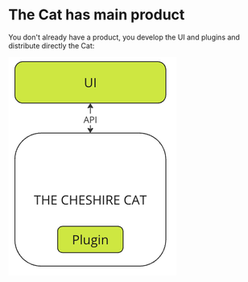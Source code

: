 # The Cat has main product

You don't already have a product, you develop the UI and plugins and distribute directly the Cat:


![Alt text](main-product.png)